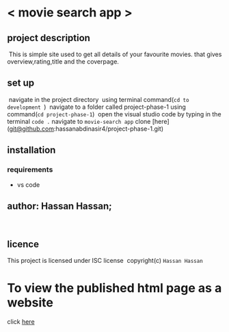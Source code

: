 # < movie search app >

 ## project description
​
This is simple site used to get all details of your favourite movies.
that gives overview,rating,title and the coverpage.
​
## set up
​
navigate in the project directory 
​
using terminal command(`cd to development `)
​
navigate to a folder called project-phase-1 using command(`cd project-phase-1`)
​
open the visual studio code by typing in the terminal
`code .`
​
navigate to `movie-search app` 
clone [here] (git@github.com:hassanabdinasir4/project-phase-1.git)
​
## installation
### requirements
 * vs code

 ## author: Hassan Hassan;
 
​
​
 ## licence
 This project is licensed under ISC license
​
copyright(c) `Hassan Hassan`

# To view the published html page as a website
click  [here](https://hassanabdinasir4.github.io/project-phase-1/)